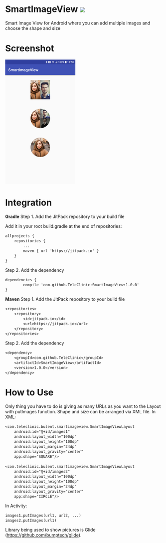 # SmartImageView [![](https://jitpack.io/v/TeleClinic/SmartImageView.svg)](https://jitpack.io/#TeleClinic/SmartImageView)
Smart Image View for Android where you can add multiple images and choose the shape and size


# Screenshot
<img src="Screenshot_20171229-115827.png" height="400" />

# Integration

<b>Gradle</b>
Step 1. Add the JitPack repository to your build file

Add it in your root build.gradle at the end of repositories:

	allprojects {
		repositories {
			...
			maven { url 'https://jitpack.io' }
		}
	}
Step 2. Add the dependency

	dependencies {
	        compile 'com.github.TeleClinic:SmartImageView:1.0.0'
	}

<b>Maven</b>
Step 1. Add the JitPack repository to your build file
	
	<repositories>
		<repository>
		    <id>jitpack.io</id>
		    <url>https://jitpack.io</url>
		</repository>
	</repositories>
	
Step 2. Add the dependency

	<dependency>
	    <groupId>com.github.TeleClinic</groupId>
	    <artifactId>SmartImageView</artifactId>
	    <version>1.0.0</version>
	</dependency>
	
# How to Use

Only thing you have to do is giving as many URLs as you want to the Layout with putImages function. Shape and size can be arranged via XML file. 
In XML:

    <com.teleclinic.bulent.smartimageview.SmartImageViewLayout
        android:id="@+id/images1"
        android:layout_width="100dp"
        android:layout_height="100dp"
        android:layout_margin="24dp"
        android:layout_gravity="center"
        app:shape="SQUARE"/>

    <com.teleclinic.bulent.smartimageview.SmartImageViewLayout
        android:id="@+id/images2"
        android:layout_width="100dp"
        android:layout_height="100dp"
        android:layout_margin="24dp"
        android:layout_gravity="center"
        app:shape="CIRCLE"/>
	
In Activity:

	images1.putImages(url1, url2, ...)
	images2.putImages(url1)
	
Library being used to show pictures is Glide (https://github.com/bumptech/glide).
